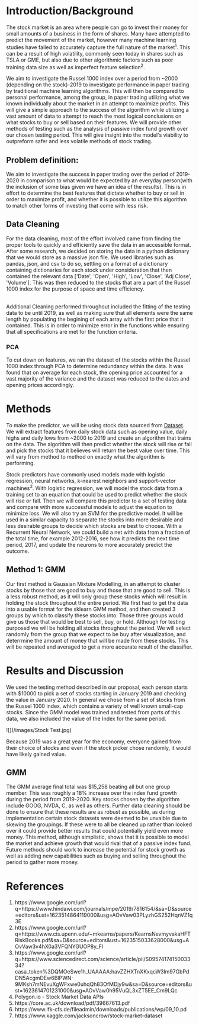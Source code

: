 <h1><b>Introduction/Background</b></h1>

The stock market is an area where people can go to invest their money for small amounts of a business in the form of shares. Many have attempted to predict the movement of the market, however many machine learning studies have failed to accurately capture the full nature of the market<sup>1</sup>. This can be a result of high volatility, commonly seen today in shares such as TSLA or GME, but also due to other algorithmic factors such as poor training data size as well as imperfect feature selection<sup>2</sup>. 

We aim to investigate the Russel 1000 index over a period from ~2000 (depending on the stock)-2019 to investigate performance in paper trading by traditional machine learning algorithms. This will then be compared to personal performance, among the group, in paper trading utilizing what we known individually about the market in an attempt to maximize profits. This will give a simple approach to the success of the algorithm while utilizing a vast amount of data to attempt to reach the most logical conclusions on what stocks to buy or sell based on their features. We will provide other methods of testing such as the analysis of passive index fund growth over our chosen testing period. This will give insight into the model's viability to outpreform safer and less volatile methods of stock trading.

<h2><b>Problem definition:</b></h2>

We aim to investigate the success in paper trading over the period of 2019-2020 in comparison to what would be expected by an everyday person(with the inclusion of some bias given we have an idea of the results). This is in effort to determine the best features that dictate whether to buy or sell in order to maximize profit, and whether it is possible to utilize this algorithm to match other forms of investing that come with less risk. 

<h2><b>Data Cleaning</b></h2>
For the data cleaning, most of the effort involved came from finding the proper tools to quickly and efficiently save the data in an accessible format. After some research, we decided on storing the data in a python dictionary that we would store as a massive json file. We used libraries such as pandas, json, and csv to do so, settling on a format of a dictionary containing dictionaries for each stock under consideration that then contained the relevant data ['Date', 'Open', 'High', 'Low', 'Close', 'Adj Close', 'Volume']. This was then reduced to the stocks that are a part of the Russel 1000 index for the purpose of space and time efficiency. <br><br>

Additional Cleaning performed throughout included the fitting of the testing data to be until 2019, as well as making sure that all elements were the same length by populating the begining of each array with the first price that it contained. This is in order to minimize error in the functions while ensuring that all specifications are met for the function criteria.

<h3>PCA</h3>
To cut down on features, we ran the dataset of the stocks within the Russel 1000 index through PCA to determine redundancy within the data. It was found that on average for each stock, the opening price accounted for a vast majority of the variance and the dataset was reduced to the dates and opening prices accordingly.

<h1><b>Methods</b></h1>

To make the predictor, we will be using stock data sourced from <a href ='https://www.kaggle.com/jacksoncrow/stock-market-dataset'>Dataset</a>. We will extract features from daily stock data such as opening value, daily highs and daily lows from ~2000 to 2019 and create an algorithm that trains on the data. The algorithm will then predict whether the stock will rise or fall and pick the stocks that it believes will return the best value over time. This will vary from method to method on exactly what the algorithm is performing.

Stock predictors have commonly used models made with logistic regression, neural networks, k-nearest neighbors and support-vector machines<sup>3</sup>. With logistic regression, we will model the stock data from a training set to an equation that could be used to predict whether the stock will rise or fall. Then we will compare this predictor to a set of testing data and compare with more successful models to adjust the equation to minimize loss.
We will also try an SVM for the predictive model. It will be used in a similar capacity to separate the stocks into more desirable and less desirable groups to decide which stocks are best to choose. 
With a Recurrent Neural Network, we could build a net with data from a fraction of the total time, for example 2012-2016, see how it predicts the next time period, 2017, and update the neurons to more accurately predict the outcome.

<h2><b>Method 1: GMM</b></h2>

Our first method is Gaussian Mixture Modelling, in an attempt to cluster stocks by those that are good to buy and those that are good to sell. This is a less robust method, as it will only group these stocks which will result in holding the stock throughout the entire period. We first had to get the data into a usable format for the sklearn GMM method, and then created 3 groups by which to classify these stocks into. Those three groups would give us those that would be best to sell, buy, or hold. Although for testing purposed we will be holding all stocks throughout the period. We will select randomly from the group that we expect to be buy after visualization, and deterrmine the amount of money that will be made from these stocks. This will be repeated and averaged to get a more accurate result of the classifier. 



<h1><b>Results and Discussion</b></h1>

We used the testing method described in our proposal, each person starts with $10000 to pick a set of stocks starting in January 2019 and checking the value in January 2020. In general we chose from a set of stocks from the Russel 1000 index, which contains a variety of well known small-cap stocks. Since the GMM model was trained and tested from parts of this data, we also included the value of the Index for the same period. 

![](/images/Stock Test.jpg)

Because 2019 was a great year for the economy, everyone gained from their choice of stocks and even if the stock picker chose randomly, it would have likely gained value. 

<h2>GMM</h2>
The GMM average final total was $15,258 beating all but one group member. This was roughly a 18% increase over the index fund growth during the period from 2019-2020. Key stocks chosen by the algorithm include GOOG, NVDA, C, as well as others. Further data cleaning should be done to ensure that these results are as robust as possible, as during implementation certain stock datasets were deemed to be unvaible due to skewing the groupings. If these were to all be cleaned up rather than looked over it could provide better results that could potentially yield even more money. This method, although simplistic, shows that it is possible to model the market and achieve growth that would rival that of a passive index fund. Future methods should work to increase the potential for stock growth as well as adding new capabilities such as buying and selling throughout the period to gather more money. 

<h1><b>References</b></h1>
<ol>
<li>https://www.google.com/url?q=https://www.hindawi.com/journals/mpe/2019/7816154/&sa=D&source=editors&ust=1623514864119000&usg=AOvVaw03PLyzhGS252HqnVZ1q3E</li>
<li>https://www.google.com/url?q=https://www.cis.upenn.edu/~mkearns/papers/KearnsNevmyvakaHFTRiskBooks.pdf&sa=D&source=editors&ust=1623515033628000&usg=AOvVaw3v4hX0a3VFQNYGUOP8y_Fl</li>
<li>https://www.google.com/url?q=https://www.sciencedirect.com/science/article/pii/S0957417415003334?casa_token%3DQMOeSwe1h_UAAAAA:havZZHXTnXKxqcW3lm97GbPdDN5AcgmDEw6BlPWN-9MKsh7mNEvuXgWFxwe0uhqQh83OfMDjy9w&sa=D&source=editors&ust=1623614701231000&usg=AOvVaw0h95VuQL3xZT5EE_Cm9LQc</li>
<li>Polygon.io - Stock Market Data APIs</li>
  <li>https://core.ac.uk/download/pdf/39667613.pdf</li>
  <li>https://www.ifk-cfs.de/fileadmin/downloads/publications/wp/09_10.pd</li>
  <li>https://www.kaggle.com/jacksoncrow/stock-market-dataset</li>
  </ol>

